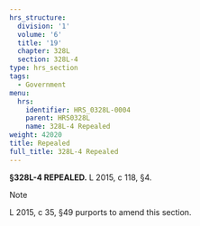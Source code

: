 ```yaml
---
hrs_structure:
  division: '1'
  volume: '6'
  title: '19'
  chapter: 328L
  section: 328L-4
type: hrs_section
tags:
  - Government
menu:
  hrs:
    identifier: HRS_0328L-0004
    parent: HRS0328L
    name: 328L-4 Repealed
weight: 42020
title: Repealed
full_title: 328L-4 Repealed
---
```

**§328L-4 REPEALED.** L 2015, c 118, §4.

Note

L 2015, c 35, §49 purports to amend this section.